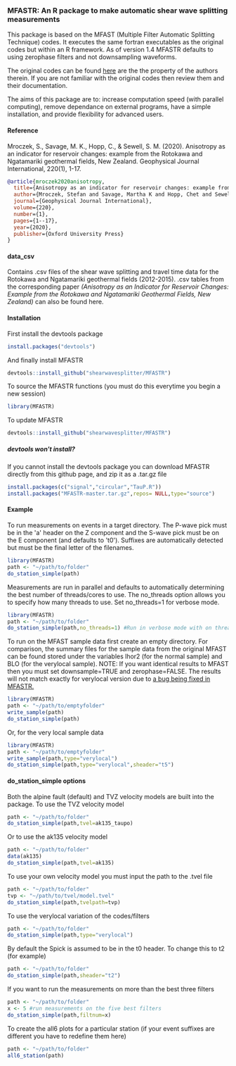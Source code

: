 ### MFASTR: An R package to make automatic shear wave splitting measurements

This package is based on the MFAST (Multiple Filter Automatic Splitting Technique) codes. It executes the same fortran executables as the original codes but within an R framework. As of version 1.4 MFASTR defaults to using zerophase filters and not downsampling waveforms. 

The original codes can be found [here](http://mfast-package.geo.vuw.ac.nz/) are the the property of the authors therein. If you are not familiar with the original codes then review them and their documentation. 

The aims of this package are to: increase computation speed (with parallel computing), remove dependance on external programs, have a simple installation, and provide flexibility for advanced users. 

#### Reference

Mroczek, S., Savage, M. K., Hopp, C., & Sewell, S. M. (2020). Anisotropy as an indicator for reservoir changes: example from the Rotokawa and Ngatamariki geothermal fields, New Zealand. Geophysical Journal International, 220(1), 1-17.

```bibtex
@article{mroczek2020anisotropy,
  title={Anisotropy as an indicator for reservoir changes: example from the Rotokawa and Ngatamariki geothermal fields, New Zealand},
  author={Mroczek, Stefan and Savage, Martha K and Hopp, Chet and Sewell, Steven M},
  journal={Geophysical Journal International},
  volume={220},
  number={1},
  pages={1--17},
  year={2020},
  publisher={Oxford University Press}
}
```

#### data_csv

Contains .csv files of the shear wave splitting and travel time data for the Rotokawa and Ngatamariki geothermal fields (2012-2015). .csv tables from the corresponding paper *(Anisotropy as an Indicator for Reservoir Changes: Example from the Rotokawa and Ngatamariki Geothermal Fields, New Zealand)* can also be found here. 


#### Installation

First install the devtools package

```r
install.packages("devtools")
```

And finally install MFASTR

```r
devtools::install_github("shearwavesplitter/MFASTR")
```


To source the MFASTR functions (you must do this everytime you begin a new session)
```r
library(MFASTR)
```

To update MFASTR

```r
devtools::install_github("shearwavesplitter/MFASTR")

```

##### devtools won't install?
If you cannot install the devtools package you can download MFASTR directly from this github page, and zip it as a .tar.gz file
```r
install.packages(c("signal","circular","TauP.R"))
install.packages("MFASTR-master.tar.gz",repos= NULL,type="source")
```


#### Example

To run measurements on events in a target directory. The P-wave pick must be in the 'a' header on the Z component and the S-wave pick must be on the E component (and defaults to 't0'). Suffixes are automatically detected but must be the final letter of the filenames.


```r
library(MFASTR)
path <- "~/path/to/folder"
do_station_simple(path)
```

Measurements are run in parallel and defaults to automatically determining the best number of threads/cores to use. The no_threads option allows you to specify how many threads to use. Set no_threads=1 for verbose mode.

```r
library(MFASTR)
path <- "~/path/to/folder"
do_station_simple(path,no_threads=1) #Run in verbose mode with on thread on one core
```


To run on the MFAST sample data first create an empty directory.
For comparison, the summary files for the sample data from the original MFAST can be found stored under the variables lhor2 (for the normal sample) and BLO (for the verylocal sample).
NOTE: If you want identical results to MFAST then you must set downsample=TRUE and zerophase=FALSE. The results will not match exactly for verylocal version due to [a bug being fixed in MFASTR.](https://github.com/shearwavesplitter/MFASTR/issues/2)

```r
library(MFASTR)
path <- "~/path/to/emptyfolder"
write_sample(path)
do_station_simple(path)
```

Or, for the very local sample data

```r
library(MFASTR)
path <- "~/path/to/emptyfolder"
write_sample(path,type="verylocal")
do_station_simple(path,type="verylocal",sheader="t5")
```

#### do_station_simple options

Both the alpine fault (default) and TVZ velocity models are built into the package. To use the TVZ velocity model

```r
path <- "~/path/to/folder"
do_station_simple(path,tvel=ak135_taupo)
```

Or to use the ak135 velocity model

```r
path <- "~/path/to/folder"
data(ak135)
do_station_simple(path,tvel=ak135)
```

To use your own velocity model you must input the path to the .tvel file

```r
path <- "~/path/to/folder"
tvp <- "~/path/to/tvel/model.tvel"
do_station_simple(path,tvelpath=tvp)
```

To use the verylocal variation of the codes/filters

```r
path <- "~/path/to/folder"
do_station_simple(path,type="verylocal")
```

By default the Spick is assumed to be in the t0 header. To change this to t2 (for example)

```r
path <- "~/path/to/folder"
do_station_simple(path,sheader="t2")
```

If you want to run the measurements on more than the best three filters

```r
path <- "~/path/to/folder"
x <- 5 #run measurements on the five best filters
do_station_simple(path,filtnum=x)
```

To create the all6 plots for a particular station (if your event suffixes are different you have to redefine them here)

```r
path <- "~/path/to/folder"
all6_station(path)
```
